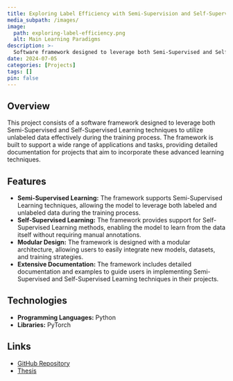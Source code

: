 ```yaml
---
title: Exploring Label Efficiency with Semi-Supervision and Self-Supervision Methods
media_subpath: /images/
image:
  path: exploring-label-efficiency.png
  alt: Main Learning Paradigms
description: >-
  Software framework designed to leverage both Semi-Supervised and Self-Supervised Learning techniques to utilize unlabeled data effectively during the training process.
date: 2024-07-05
categories: [Projects]
tags: []
pin: false
---
```


## Overview

This project consists of a software framework designed to leverage both Semi-Supervised and Self-Supervised Learning techniques to utilize unlabeled data effectively during the training process. The framework is built to support a wide range of applications and tasks, providing detailed documentation for projects that aim to incorporate these advanced learning techniques.

## Features

- **Semi-Supervised Learning:** The framework supports Semi-Supervised Learning techniques, allowing the model to leverage both labeled and unlabeled data during the training process.
- **Self-Supervised Learning:** The framework provides support for Self-Supervised Learning methods, enabling the model to learn from the data itself without requiring manual annotations.
- **Modular Design:** The framework is designed with a modular architecture, allowing users to easily integrate new models, datasets, and training strategies.
- **Extensive Documentation:** The framework includes detailed documentation and examples to guide users in implementing Semi-Supervised and Self-Supervised Learning techniques in their projects.

## Technologies

- **Programming Languages:** Python
- **Libraries:** PyTorch

## Links

- [GitHub Repository](https://github.com/xico2001pt/exploring-label-efficiency)
- [Thesis](https://github.com/xico2001pt/feup-dissertation/blob/main/Exploring%20Label%20Efficiency%20with%20Semi-Supervision%20and%20Self-Supervision%20Methods%20(Final%20Version).pdf)
